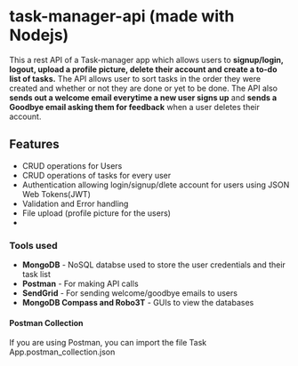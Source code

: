 # task-manager-api (made with Nodejs)
This a rest API of a Task-manager app which allows users to **signup/login, logout, upload a profile picture, delete their account and create a to-do list of tasks.** The API allows user to sort tasks in the order they were created and whether or not they are done or yet to be done. The API also **sends out a welcome email everytime a new user signs up** and **sends a Goodbye email asking them for feedback** when a user deletes their account.
## Features
* CRUD operations for Users
* CRUD operations of tasks for every user
* Authentication allowing login/signup/dlete account for users using JSON Web Tokens(JWT)
* Validation and Error handling
* File upload (profile picture for the users)
* 
### Tools used
* **MongoDB**   - NoSQL databse used to store the user credentials and their task list
* **Postman**   - For making API calls
* **SendGrid**  - For sending welcome/goodbye emails to users
* **MongoDB Compass and Robo3T** - GUIs to view the databases 
#### Postman Collection
If you are using Postman, you can import the file Task App.postman_collection.json

